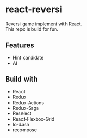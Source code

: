 react-reversi
=============

Reversi game implement with React.  
This repo is build for fun.

## Features ##
- Hint candidate
- AI

## Build with ##
- React
- Redux
- Redux-Actions
- Redux-Saga
- Reselect
- React-Flexbox-Grid
- lo-dash
- recompose

